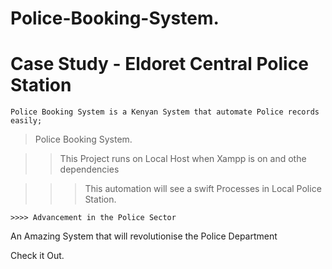 # Police-Booking-System.


# Case Study - Eldoret Central Police Station 

    Police Booking System is a Kenyan System that automate Police records easily;



> Police Booking System.

>> This Project runs on Local Host when Xampp is on and othe dependencies

   >>> This automation will see a swift Processes in Local Police Station.

    >>>> Advancement in the Police Sector 
    

An Amazing  System that will revolutionise the Police Department







          
Check it Out.

